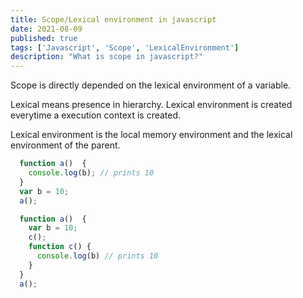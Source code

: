 ```yaml
---
title: Scope/Lexical environment in javascript
date: 2021-08-09
published: true
tags: ['Javascript', 'Scope', 'LexicalEnvironment']
description: "What is scope in javascript?"
---
```


Scope is directly depended on the lexical environment of a variable.

Lexical means presence in hierarchy. Lexical environment is created everytime a execution context is created.

Lexical environment is the local memory environment and the lexical environment of the parent.

```js
  function a()  {
    console.log(b); // prints 10
  }
  var b = 10;
  a();
```

```js
  function a()  {
    var b = 10;
    c();
    function c() {
      console.log(b) // prints 10
    }
  }
  a();
```
